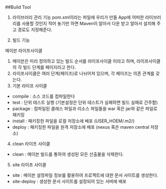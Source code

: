 ##Build Tool


1. 라이브러리 관리 기능
pom.xml이라는 파일에 우리가 만들 App에 어떠한 라이브러리를 사용할 것인지 적어 놓기만 하면 Maven이 알아서 다운 받고 알아서 설치해 주고 경로도 지정해준다.

2. 빌드 기능


메이븐 라이프사이클
 1. 메이븐은 미리 정의하고 있는 빌드 순서를 라이프사이클 이라고 하며, 라이프사이클의 각 빌드 단계를 페이지라고 한다.
 2. 라이프사이클은 여러 단계(페이즈)로 나뉘어져 있으며, 각 페이즈는 의존 관계를 갖는다.
 3. 기본 라이프 사이클
  + compile : 소스 코드를 컴파일한다
  + test : 단위 테스트 실행 (기본설정은 단위 테스트가 실패하면 빌드 실패로 간주함)
  + package : 컴파일된 클래스 파일과 리소스 파일들을 war 혹은 jar와 같은 파일로 패키징
  + install : 패키징한 파일을 로컬 저장소에 배포 (USER_HOEM/.m2/)
  + deploy : 패키징한 파일을 원격 저장소에 배포 (nexus 혹은 maven central 저장소)
 4. clean 라이프 사이클
  + clean : 메이븐 빌드를 통하여 생성된 모든 산출물을 삭제한다.
 5. site 라이프 사이클
  + site : 메이븐 설정파일 정보를 활용하여 프로젝트에 대한 문서 사이트를 생성한다.
  + site-deploy : 생성한 문서 사이트를 설정되어 있는 서버에 배포